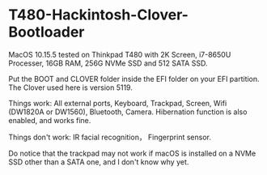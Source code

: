 # T480-Hackintosh-Clover-Bootloader


MacOS 10.15.5 tested on Thinkpad T480 with 2K Screen, i7-8650U Processer, 16GB RAM, 256G NVMe SSD and 512 SATA SSD.

Put the BOOT and CLOVER folder inside the EFI folder on your EFI partition.
The Clover used here is version 5119.

Things work:
  All external ports, Keyboard, 
  Trackpad, 
  Screen,
  Wifi (DW1820A or DW1560),
  Bluetooth,
  Camera.
  Hibernation function is also enabled, and works fine.

Things don't work:
  IR facial recognition，
  Fingerprint sensor.
  

Do notice that the trackpad may not work if macOS is installed on a NVMe SSD other than a SATA one, and I don't know why yet.


